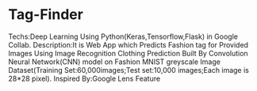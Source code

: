 # Tag-Finder
Techs:Deep Learning Using Python(Keras,Tensorflow,Flask) in Google Collab.
Description:It is Web App which Predicts Fashion tag for Provided Images Using Image Recognition Clothing Prediction Built By Convolution Neural Network(CNN) model on Fashion MNIST greyscale Image Dataset(Training Set:60,000images;Test set:10,000 images;Each image is 28*28 pixel).
Inspired By:Google Lens Feature
